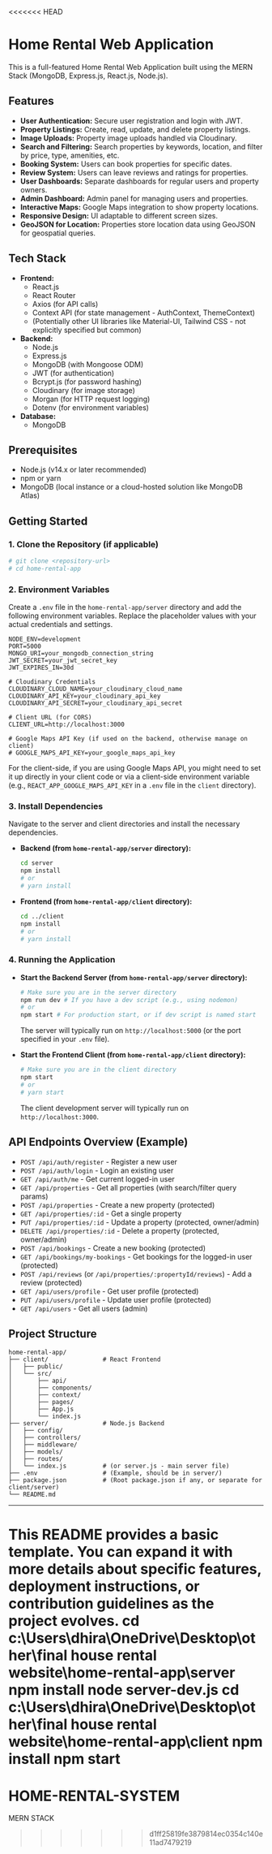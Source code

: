 <<<<<<< HEAD
# Home Rental Web Application

This is a full-featured Home Rental Web Application built using the MERN Stack (MongoDB, Express.js, React.js, Node.js).

## Features

*   **User Authentication:** Secure user registration and login with JWT.
*   **Property Listings:** Create, read, update, and delete property listings.
*   **Image Uploads:** Property image uploads handled via Cloudinary.
*   **Search and Filtering:** Search properties by keywords, location, and filter by price, type, amenities, etc.
*   **Booking System:** Users can book properties for specific dates.
*   **Review System:** Users can leave reviews and ratings for properties.
*   **User Dashboards:** Separate dashboards for regular users and property owners.
*   **Admin Dashboard:** Admin panel for managing users and properties.
*   **Interactive Maps:** Google Maps integration to show property locations.
*   **Responsive Design:** UI adaptable to different screen sizes.
*   **GeoJSON for Location:** Properties store location data using GeoJSON for geospatial queries.

## Tech Stack

*   **Frontend:**
    *   React.js
    *   React Router
    *   Axios (for API calls)
    *   Context API (for state management - AuthContext, ThemeContext)
    *   (Potentially other UI libraries like Material-UI, Tailwind CSS - not explicitly specified but common)
*   **Backend:**
    *   Node.js
    *   Express.js
    *   MongoDB (with Mongoose ODM)
    *   JWT (for authentication)
    *   Bcrypt.js (for password hashing)
    *   Cloudinary (for image storage)
    *   Morgan (for HTTP request logging)
    *   Dotenv (for environment variables)
*   **Database:**
    *   MongoDB

## Prerequisites

*   Node.js (v14.x or later recommended)
*   npm or yarn
*   MongoDB (local instance or a cloud-hosted solution like MongoDB Atlas)

## Getting Started

### 1. Clone the Repository (if applicable)

```bash
# git clone <repository-url>
# cd home-rental-app
```

### 2. Environment Variables

Create a `.env` file in the `home-rental-app/server` directory and add the following environment variables. Replace the placeholder values with your actual credentials and settings.

```env
NODE_ENV=development
PORT=5000
MONGO_URI=your_mongodb_connection_string
JWT_SECRET=your_jwt_secret_key
JWT_EXPIRES_IN=30d

# Cloudinary Credentials
CLOUDINARY_CLOUD_NAME=your_cloudinary_cloud_name
CLOUDINARY_API_KEY=your_cloudinary_api_key
CLOUDINARY_API_SECRET=your_cloudinary_api_secret

# Client URL (for CORS)
CLIENT_URL=http://localhost:3000

# Google Maps API Key (if used on the backend, otherwise manage on client)
# GOOGLE_MAPS_API_KEY=your_google_maps_api_key
```

For the client-side, if you are using Google Maps API, you might need to set it up directly in your client code or via a client-side environment variable (e.g., `REACT_APP_GOOGLE_MAPS_API_KEY` in a `.env` file in the `client` directory).

### 3. Install Dependencies

Navigate to the server and client directories and install the necessary dependencies.

*   **Backend (from `home-rental-app/server` directory):**

    ```bash
    cd server
    npm install
    # or
    # yarn install
    ```

*   **Frontend (from `home-rental-app/client` directory):**

    ```bash
    cd ../client 
    npm install
    # or
    # yarn install
    ```

### 4. Running the Application

*   **Start the Backend Server (from `home-rental-app/server` directory):**

    ```bash
    # Make sure you are in the server directory
    npm run dev # If you have a dev script (e.g., using nodemon)
    # or
    npm start # For production start, or if dev script is named start
    ```
    The server will typically run on `http://localhost:5000` (or the port specified in your `.env` file).

*   **Start the Frontend Client (from `home-rental-app/client` directory):**

    ```bash
    # Make sure you are in the client directory
    npm start
    # or
    # yarn start
    ```
    The client development server will typically run on `http://localhost:3000`.

## API Endpoints Overview (Example)

*   `POST /api/auth/register` - Register a new user
*   `POST /api/auth/login` - Login an existing user
*   `GET /api/auth/me` - Get current logged-in user
*   `GET /api/properties` - Get all properties (with search/filter query params)
*   `POST /api/properties` - Create a new property (protected)
*   `GET /api/properties/:id` - Get a single property
*   `PUT /api/properties/:id` - Update a property (protected, owner/admin)
*   `DELETE /api/properties/:id` - Delete a property (protected, owner/admin)
*   `POST /api/bookings` - Create a new booking (protected)
*   `GET /api/bookings/my-bookings` - Get bookings for the logged-in user (protected)
*   `POST /api/reviews` (or `/api/properties/:propertyId/reviews`) - Add a review (protected)
*   `GET /api/users/profile` - Get user profile (protected)
*   `PUT /api/users/profile` - Update user profile (protected)
*   `GET /api/users` - Get all users (admin)

## Project Structure

```
home-rental-app/
├── client/               # React Frontend
│   ├── public/
│   └── src/
│       ├── api/
│       ├── components/
│       ├── context/
│       ├── pages/
│       ├── App.js
│       └── index.js
├── server/               # Node.js Backend
│   ├── config/
│   ├── controllers/
│   ├── middleware/
│   ├── models/
│   ├── routes/
│   └── index.js          # (or server.js - main server file)
├── .env                  # (Example, should be in server/)
├── package.json          # (Root package.json if any, or separate for client/server)
└── README.md
```

---

This README provides a basic template. You can expand it with more details about specific features, deployment instructions, or contribution guidelines as the project evolves.
cd c:\Users\dhira\OneDrive\Desktop\other\final house rental website\home-rental-app\server
npm install
node server-dev.js
cd c:\Users\dhira\OneDrive\Desktop\other\final house rental website\home-rental-app\client
npm install
npm start
=======
# HOME-RENTAL-SYSTEM
MERN STACK
>>>>>>> d1ff25819fe3879814ec0354c140e11ad7479219
